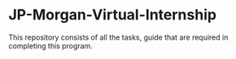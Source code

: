 # JP-Morgan-Virtual-Internship
This repository consists of all the tasks, guide that are required in completing this program.
